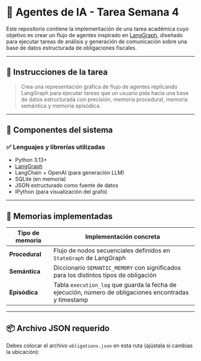 # 🧠 Agentes de IA - Tarea Semana 4

Este repositorio contiene la implementación de una tarea académica cuyo objetivo es crear un flujo de agentes inspirado en [LangGraph](https://github.com/langchain-ai/langgraph), diseñado para ejecutar tareas de análisis y generación de comunicación sobre una base de datos estructurada de obligaciones fiscales.

---

## 🎯 Instrucciones de la tarea

> Crea una representación gráfica de flujo de agentes replicando LangGraph para ejecutar tareas que un usuario pida hacia una base de datos estructurada con precisión, memoria procedural, memoria semántica y memoria episódica.

---

## 🧱 Componentes del sistema

### ✅ Lenguajes y librerías utilizadas

- Python 3.13+
- [LangGraph](https://github.com/langchain-ai/langgraph)
- LangChain + OpenAI (para generación LLM)
- SQLite (en memoria)
- JSON estructurado como fuente de datos
- IPython (para visualización del grafo)

---

## 🧠 Memorias implementadas

| Tipo de memoria      | Implementación concreta                                                                 |
|----------------------|------------------------------------------------------------------------------------------|
| **Procedural**       | Flujo de nodos secuenciales definidos en `StateGraph` de LangGraph                      |
| **Semántica**        | Diccionario `SEMANTIC_MEMORY` con significados para los distintos tipos de obligación   |
| **Episódica**        | Tabla `execution_log` que guarda la fecha de ejecución, número de obligaciones encontradas y timestamp |

---

## 📦 Archivo JSON requerido

Debes colocar el archivo `obligations.json` en esta ruta (ajústala si cambias la ubicación):

